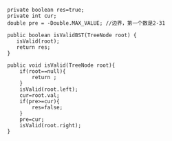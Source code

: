     private boolean res=true; 
    private int cur;
    double pre = -Double.MAX_VALUE; //边界，第一个数是2-31

    public boolean isValidBST(TreeNode root) {
       isValid(root);
       return res;
    }

    public void isValid(TreeNode root){
        if(root==null){
            return ;
        }
        isValid(root.left);
        cur=root.val;
        if(pre>=cur){
            res=false;
        }
        pre=cur;
        isValid(root.right);
    }
